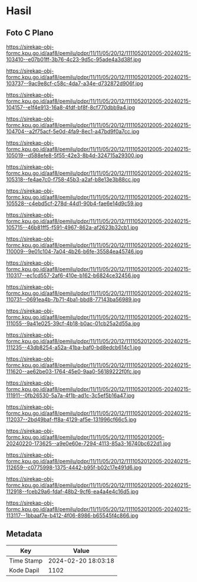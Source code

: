 # Hasil

## Foto C Plano

https://sirekap-obj-formc.kpu.go.id/aaf8/pemilu/pdpr/11/11/05/20/12/1111052012005-20240215-103410--e07b01ff-3b76-4c23-9d5c-95ade4a3d38f.jpg

https://sirekap-obj-formc.kpu.go.id/aaf8/pemilu/pdpr/11/11/05/20/12/1111052012005-20240215-103737--9ac9e8cf-c58c-4da7-a34e-d732872d906f.jpg

https://sirekap-obj-formc.kpu.go.id/aaf8/pemilu/pdpr/11/11/05/20/12/1111052012005-20240215-104157--e1f4e913-16a8-4fdf-bf8f-8cf770dbb9a4.jpg

https://sirekap-obj-formc.kpu.go.id/aaf8/pemilu/pdpr/11/11/05/20/12/1111052012005-20240215-104704--a2f75acf-5e0d-4fa9-8ec1-a47bd9f0a7cc.jpg

https://sirekap-obj-formc.kpu.go.id/aaf8/pemilu/pdpr/11/11/05/20/12/1111052012005-20240215-105019--d588efe8-5f55-42e3-8b4d-324715a29300.jpg

https://sirekap-obj-formc.kpu.go.id/aaf8/pemilu/pdpr/11/11/05/20/12/1111052012005-20240215-105318--fe4ae7c0-f758-45b3-a2af-b8e13e3b88cc.jpg

https://sirekap-obj-formc.kpu.go.id/aaf8/pemilu/pdpr/11/11/05/20/12/1111052012005-20240215-105528--c4ebd5cf-278d-44d1-90b4-fae6e14d9c59.jpg

https://sirekap-obj-formc.kpu.go.id/aaf8/pemilu/pdpr/11/11/05/20/12/1111052012005-20240215-105715--46b81ff5-f591-4967-862a-af2623b32cb1.jpg

https://sirekap-obj-formc.kpu.go.id/aaf8/pemilu/pdpr/11/11/05/20/12/1111052012005-20240215-110009--9e01c104-7a04-4b26-b6fe-35584ea45746.jpg

https://sirekap-obj-formc.kpu.go.id/aaf8/pemilu/pdpr/11/11/05/20/12/1111052012005-20240215-110317--ec1cd557-2af6-410e-b162-b6824ce32456.jpg

https://sirekap-obj-formc.kpu.go.id/aaf8/pemilu/pdpr/11/11/05/20/12/1111052012005-20240215-110731--0691ea4b-7b71-4ba1-bbd8-77143ba56989.jpg

https://sirekap-obj-formc.kpu.go.id/aaf8/pemilu/pdpr/11/11/05/20/12/1111052012005-20240215-111055--9a41e025-39cf-4b18-b0ac-01cb25a2d55a.jpg

https://sirekap-obj-formc.kpu.go.id/aaf8/pemilu/pdpr/11/11/05/20/12/1111052012005-20240215-111235--43db8254-a52a-41ba-baf0-bd8edcb614c1.jpg

https://sirekap-obj-formc.kpu.go.id/aaf8/pemilu/pdpr/11/11/05/20/12/1111052012005-20240215-111620--ae62be03-1764-45e0-9aa0-56189222f0fc.jpg

https://sirekap-obj-formc.kpu.go.id/aaf8/pemilu/pdpr/11/11/05/20/12/1111052012005-20240215-111911--0fb26530-5a7a-4f1b-ad1c-3c5ef5b16a47.jpg

https://sirekap-obj-formc.kpu.go.id/aaf8/pemilu/pdpr/11/11/05/20/12/1111052012005-20240215-112037--2bd49baf-ff8a-4129-af5e-131996cf66c5.jpg

https://sirekap-obj-formc.kpu.go.id/aaf8/pemilu/pdpr/11/11/05/20/12/1111052012005-20240220-173625--a9e0e60e-7294-4113-85a3-16740bc622d1.jpg

https://sirekap-obj-formc.kpu.go.id/aaf8/pemilu/pdpr/11/11/05/20/12/1111052012005-20240215-112659--c0775998-1375-4442-b95f-b02c17e491d6.jpg

https://sirekap-obj-formc.kpu.go.id/aaf8/pemilu/pdpr/11/11/05/20/12/1111052012005-20240215-112918--fceb29a6-fdaf-48b2-9cf6-ea4a4e4c16d5.jpg

https://sirekap-obj-formc.kpu.go.id/aaf8/pemilu/pdpr/11/11/05/20/12/1111052012005-20240215-113117--1bbaaf7e-b412-4f06-8986-b65545f4c866.jpg


## Metadata

| Key        | Value               |
| ---------- | ------------------- |
| Time Stamp | 2024-02-20 18:03:18 |
| Kode Dapil | 1102                |



